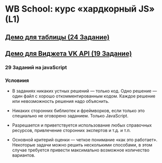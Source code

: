 #  WB School: курс «хардкорный JS» (L1)

## [Демо для таблицы (24 Задание)](https://wb-l1.vercel.app/)

## [Демо для Виджета VK API (19 Задание)](https://vk-widget.vercel.app/)

### 29 Заданий на javaScript 

### Условиия
- В заданиях никаких устных решений — только код. Одно решение — один файл с хорошо откомментированным кодом. Каждое решение или невозможность решения надо объяснить.


- Никаких сторонних библиотек и фреймворков, если только это специально не оговорено заданием. Только JavaScript.


- Разрешается и приветствуется использование любых справочных ресурсов, привлечение сторонних экспертов и т.д. и т.п. 


- Основной критерий оценки — четкое понимание «как это работает». Некоторые задачи можно решить несколькими способами, в этом случае требуется привести максимально возможное количество вариантов.
 
